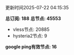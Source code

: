 更新时间2025-07-22 04:15:35

**总订阅: 188**
**总节点: 45553**
- vless节点: 20885
- hysteria2节点: 9

**google ping有效节点: 16**

